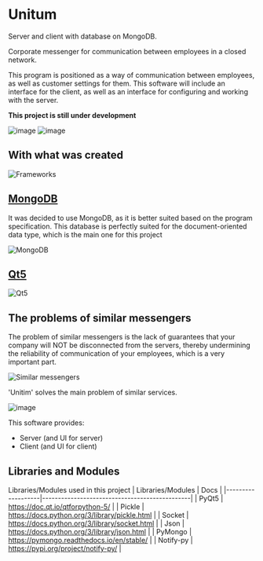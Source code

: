 # Unitum
Server and client with database on MongoDB.

Corporate messenger for communication between employees in a closed network.

This program is positioned as a way of communication between employees, as well as customer settings for them. This software will include an interface for the client, as well as an interface for configuring and working with the server.

**This project is still under development**


![image](https://user-images.githubusercontent.com/73834676/173209563-ac4aa21f-2da2-4d5b-8ac4-f142e372ed49.png)
![image](https://user-images.githubusercontent.com/73834676/173209576-6014d35b-df41-475c-b87a-c921d0bbedc9.png)
## With what was created
![Frameworks](https://sun9-16.userapi.com/s/v1/ig2/SUI6nEGkFR5-Y-uCCp7dFwI25Fkpq6YeYd5DyZNfiudNcgU_MPeu7lRgDkvBF4djsOxb9-UxQtxQtDZZz8armQZm.jpg?size=1318x771&quality=96&type=album)

## [MongoDB](https://www.mongodb.com/)

It was decided to use MongoDB, as it is better suited based on the program specification. This database is perfectly suited
for the document-oriented data type, which is the main one for this project

![MongoDB](https://sun9-46.userapi.com/s/v1/ig2/Wj4VBEmYZb2Z_xLbWqNKtwZE0DQElupUmhYX1Nz2qLq1osssJFP6NBlZAQ1QldjtMJk10gT_34q5oKEddFr_ZYSA.jpg?size=1920x1080&quality=96&type=album)

## [Qt5](https://doc.qt.io/qt-5)

![Qt5](https://sun9-77.userapi.com/s/v1/ig2/k15vOmr_svPjJ_fwpsWE_bosY3fDq8RFO6hfZM7mLyQUqXLXtwcxlCzAzG0m93HfUEee3ICv8_PErB1t-sTT4f01.jpg?size=1920x1080&quality=96&type=album)

## The problems of similar messengers

The problem of similar messengers is the lack of guarantees that your company will NOT be disconnected from the servers, thereby undermining the reliability of communication of your employees, which is a very important part.

![Similar messengers](https://sun9-84.userapi.com/s/v1/ig2/IxONIRwGj3kVHK-B7_GcGuXDLpamLSR3KV62Onw6DqtQ7P1sEJywCfZ0n_vVfAHk5Yi3vae8fZpQI--42rFU8j43.jpg?size=1850x1080&quality=96&type=album)

'Unitim' solves the main problem of similar services.

![image](https://user-images.githubusercontent.com/73834676/173209956-a6671daa-0a39-4eaf-99da-2aca816d01cc.png)

This software provides:
- Server (and UI for server)
- Client (and UI for client)

## Libraries and Modules

Libraries/Modules used in this project
| Libraries/Modules | Docs                                          |
|-------------------|-----------------------------------------------|
| PyQt5             | https://doc.qt.io/qtforpython-5/              |
| Pickle            | https://docs.python.org/3/library/pickle.html |
| Socket            | https://docs.python.org/3/library/socket.html |
| Json              | https://docs.python.org/3/library/json.html   |
| PyMongo           | https://pymongo.readthedocs.io/en/stable/     |
| Notify-py         | https://pypi.org/project/notify-py/           |
